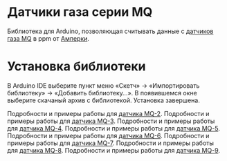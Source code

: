 Датчики газа серии MQ
=====================

Библиотека для Arduino, позволяющая считывать данные с [датчиков газа MQ](http://amperka.ru/collection/gas) в ppm от [Амперки](http://amperka.ru/).

Установка библиотеки
====================

В Arduino IDE выберите пункт меню «Скетч» → «Импортировать библиотеку» →
«Добавить библиотеку…». В появившемся окне выберите скачаный архив с
библиотекой. Установка завершена.

Подробности и примеры работы для [датчика MQ-2](http://wiki.amperka.ru/%D0%BF%D1%80%D0%BE%D0%B4%D1%83%D0%BA%D1%82%D1%8B:mq2).
Подробности и примеры работы для [датчика MQ-3](http://wiki.amperka.ru/%D0%BF%D1%80%D0%BE%D0%B4%D1%83%D0%BA%D1%82%D1%8B:mq3).
Подробности и примеры работы для [датчика MQ-4](http://wiki.amperka.ru/%D0%BF%D1%80%D0%BE%D0%B4%D1%83%D0%BA%D1%82%D1%8B:mq4).
Подробности и примеры работы для [датчика MQ-5](http://wiki.amperka.ru/%D0%BF%D1%80%D0%BE%D0%B4%D1%83%D0%BA%D1%82%D1%8B:mq5).
Подробности и примеры работы для [датчика MQ-6](http://wiki.amperka.ru/%D0%BF%D1%80%D0%BE%D0%B4%D1%83%D0%BA%D1%82%D1%8B:mq6).
Подробности и примеры работы для [датчика MQ-7](http://wiki.amperka.ru/%D0%BF%D1%80%D0%BE%D0%B4%D1%83%D0%BA%D1%82%D1%8B:mq7).
Подробности и примеры работы для [датчика MQ-8](http://wiki.amperka.ru/%D0%BF%D1%80%D0%BE%D0%B4%D1%83%D0%BA%D1%82%D1%8B:mq8).
Подробности и примеры работы для [датчика MQ-9](http://wiki.amperka.ru/%D0%BF%D1%80%D0%BE%D0%B4%D1%83%D0%BA%D1%82%D1%8B:mq9).
